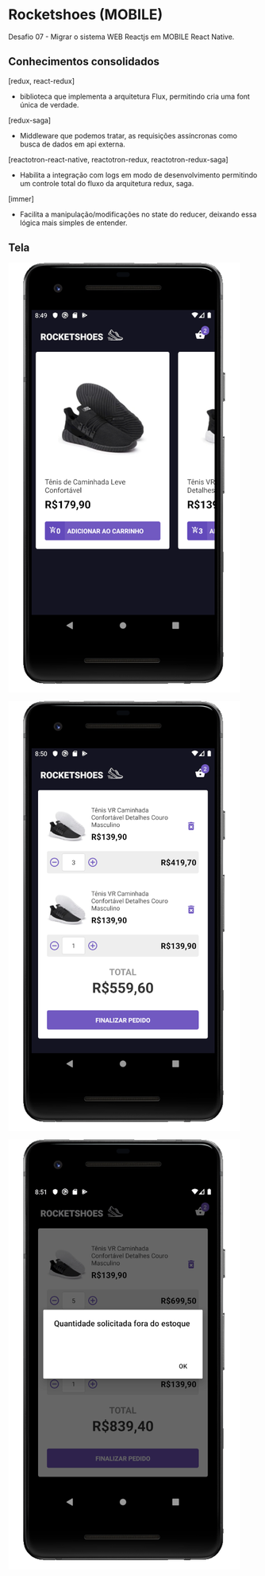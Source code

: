 # Rocketshoes (MOBILE)

Desafio 07 - Migrar o sistema WEB Reactjs em MOBILE React Native.

## Conhecimentos consolidados

[redux, react-redux]

- biblioteca que implementa a arquitetura Flux, permitindo cria uma font única de verdade.

[redux-saga]

- Middleware que podemos tratar, as requisições assíncronas como busca de dados em api externa.

[reactotron-react-native, reactotron-redux, reactotron-redux-saga]

- Habilita a integração com logs em modo de desenvolvimento permitindo um controle total do fluxo
  da arquitetura redux, saga.

[immer]

- Facilita a manipulação/modificações no state do reducer, deixando essa lógica mais simples de entender.

## Tela

![01](https://raw.githubusercontent.com/davidfaria/bootcamp-gostack-rocketshoes-MOBILE/master/img-demo/01.png)

![02](https://raw.githubusercontent.com/davidfaria/bootcamp-gostack-rocketshoes-MOBILE/master/img-demo/02.png)

![03](https://raw.githubusercontent.com/davidfaria/bootcamp-gostack-rocketshoes-MOBILE/master/img-demo/03.png)
